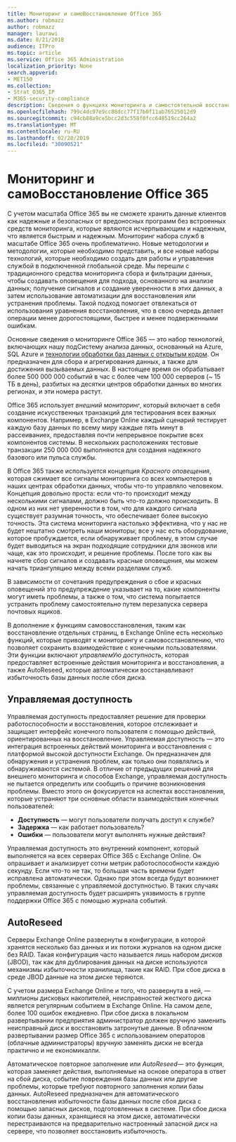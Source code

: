 ```yaml
---
title: Мониторинг и самоВосстановление Office 365
ms.author: robmazz
author: robmazz
manager: laurawi
ms.date: 8/21/2018
audience: ITPro
ms.topic: article
ms.service: Office 365 Administration
localization_priority: None
search.appverid:
- MET150
ms.collection:
- Strat_O365_IP
- M365-security-compliance
description: Сведения о функциях мониторинга и самостоятельной восстановления Office 365.
ms.openlocfilehash: 799c4dc97e9cc88dcc77f17b0f11ab76525012d9
ms.sourcegitcommit: c94cb88a9ce5bcc2d3c558f0fcc648519cc264a2
ms.translationtype: MT
ms.contentlocale: ru-RU
ms.lasthandoff: 02/20/2019
ms.locfileid: "30090521"
---
```

# <a name="office-365-monitoring-and-self-healing"></a>Мониторинг и самоВосстановление Office 365
С учетом масштаба Office 365 вы не сможете хранить данные клиентов как надежные и безопасных от вредоносных программ без встроенных средств мониторинга, которые являются исчерпывающим и надежным, что является быстрым и надежным. Мониторинг набора служб в масштабе Office 365 очень проблематично. Новые методологии и методологии, которые необходимо представить, и все новые наборы технологий, которые необходимо создать для работы и управления службой в подключенной глобальной среде. Мы перешли с традиционного средства мониторинга сбора и фильтрации данных, чтобы создавать оповещения для подхода, основанного на анализе данных; получение сигналов и создание уверенности в этих данных, а затем использование автоматизации для восстановления или устранения проблемы. Такой подход помогает отвлекаться от использования уравнения восстановления, что в свою очередь делает операции менее дорогостоящими, быстрее и менее подверженными ошибкам. 

Основные сведения о мониторинге Office 365 — это набор технологий, включающих нашу подСистему анализа данных, основанный на Azure, SQL Azure и [технологии обработки баз данных с открытым кодом](http://cassandra.apache.org/). Он предназначен для сбора и агрегирования данных, а также для достижения вызываемых данных. В настоящее время он обрабатывает более 500 000 000 событий в час с более чем 100 000 серверов (~ 15 ТБ в день), разбитых на десятки центров обработки данных во многих регионах, и эти номера растут. 

Office 365 использует *внешний мониторинг*, который включает в себя создание искусственных транзакций для тестирования всех важных компонентов. Например, в Exchange Online каждый сценарий тестирует каждую базу данных по всему миру каждые пять минут в рассеиваниех, предоставляя почти непрерывное покрытие всех компонентов системы. В нескольких расположениях тестовые транзакции 250 000 000 выполняются для создания надежного базового или пульса службы. 

В Office 365 также используется концепция *Красного оповещения*, которая сжимает все сигналы мониторинга со всех компьютеров в наших центрах обработки данных, чтобы что-то управляло человеком. Концепция довольно проста: если что-то происходит между несколькими сигналами, должно быть что-то должно происходить. В одном из них нет уверенности в том, что для каждого сигнала существует разумная точность, что обеспечивает более высокую точность. Эта система мониторинга настолько эффективна, что у нас не будет нештатно смотреть наши мониторы; все у нас есть оборудование, которое пробуждается, если обнаруживает проблему, в этом случае будет выводиться на экран подходящие сотрудники для звонков или чаще, как это происходит, и решение проблемы. После того как вы начнете сбор сигналов и создавать красные оповещения, мы можем начать триангуляцию между всеми разделами служб. 

В зависимости от сочетания предупреждения о сбое и красных оповещений это предупреждение указывает на то, какие компоненты могут иметь проблемы, а также о том, что система попытается устранить проблему самостоятельно путем перезапуска сервера почтовых ящиков. 

В дополнение к функциям самовосстановления, таким как восстановление отдельных страниц, в Exchange Online есть несколько функций, которые приводят к мониторингу и самовосстановлению, что позволяет сохранить взаимодействие с конечными пользователями. Эти функции включают *управляемУю доступность*, которая предоставляет встроенные действия мониторинга и восстановления, а также AutoReseed, которые автоматически восстанавливают избыточность базы данных после сбоя диска. 

## <a name="managed-availability"></a>Управляемая доступность 
Управляемая доступность предоставляет решение для проверки работоспособности и восстановления, которое отслеживает и защищает интерфейс конечного пользователя с помощью действий, ориентированных на восстановление. Управляемая доступность — это интеграция встроенных действий мониторинга и восстановления с платформой высокой доступности Exchange. Он предназначен для обнаружения и устранения проблем, как только они появлялись и обнаруживаются системой. В отличие от предыдущих решений для внешнего мониторинга и способов Exchange, управляемая доступность не пытается определить или сообщить о причине возникновения проблемы. Вместо этого он фокусируется на аспектах восстановления, которые устраняют три основные области взаимодействия конечных пользователей: 
- **Доступность** — могут пользователи получать доступ к службе? 
- **Задержка** — как работает пользователь? 
- **Ошибки** — пользователи могут выполнять нужные действия? 

Управляемая доступность это внутренний компонент, который выполняется на всех серверах Office 365 с Exchange Online. Он опрашивает и анализирует сотни метрик работоспособности каждую секунду. Если что-то не так, то большая часть времени будет исправлена автоматически. Однако при этом всегда будут возникнет проблемы, связанные с управляемой доступностью. В таких случаях управляемая доступность будет расширять уязвимость в группе поддержки Office 365 с помощью журнала событий. 

## <a name="autoreseed"></a>AutoReseed 
Серверы Exchange Online развернуты в конфигурации, в которой хранятся несколько баз данных и их потоки журналов на одном диске без RAID. Такая конфигурация часто называется лишь набором *дисков* (JBOD), так как для дублирования данных на диске используются механизмы избыточности хранилища, такие как RAID. При сбое диска в среде JBOD данные на этом диске теряются. 

С учетом размера Exchange Online и того, что развернута в ней, — миллионы дисковых накопителей, неисправностей жесткого диска является регулярным событием в Exchange Online. На самом деле, более 100 ошибок ежедневно. При сбое диска в локальном развертывании предприятия администратор должен вручную заменить неисправный диск и восстановить затронутые данные. В облачном развертывании размер Office 365 с использованием операторов (облачные администраторы) вручную заменять диски не всегда практично и не економикалли. 

Автоматическое повторное заполнение или *AutoReseed*— это функция, которая заменяет действия, выполняемые на основе оператора в ответ на сбой диска, событие повреждения базы данных или другие проблемы, которые требуют повторного заполнения копии базы данных. AutoReseed предназначен для автоматического восстановления избыточности базы данных после сбоя диска с помощью запасных дисков, подготовленных в системе. При сбое диска копии базы данных, хранящиеся на этом диске, автоматически перестраиваются на предварительно настроенный запасной диск на сервере, что позволяет восстановить избыточность. 